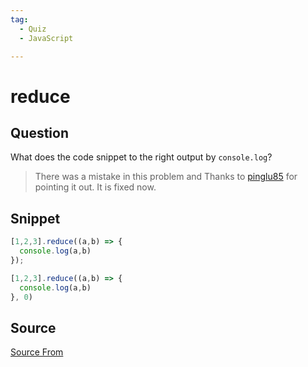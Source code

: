 ```yaml
---
tag:
  - Quiz
  - JavaScript

---
```

  
# reduce

## Question
What does the code snippet to the right output by `console.log`?

> There was a mistake in this problem and Thanks to [pinglu85](https://bigfrontend.dev/user/pinglu85) for pointing it out. It is fixed now.

## Snippet
```js
[1,2,3].reduce((a,b) => {
  console.log(a,b)
});

[1,2,3].reduce((a,b) => {
  console.log(a,b)
}, 0)
```
    


##  Source
[Source From](https://bigfrontend.dev/quiz/reduce)

  